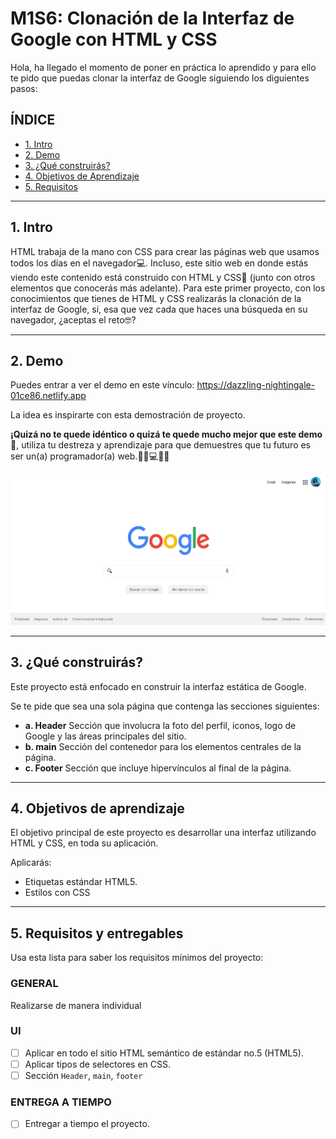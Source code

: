 # M1S6: Clonación de la Interfaz de Google con HTML y CSS

Hola, ha llegado el momento de poner en práctica lo aprendido y para ello te pido que puedas clonar la interfaz de Google siguiendo los diguientes pasos:

## **ÍNDICE**

* [1. Intro](https://github.com/nancynsalazar/clonaciongoogle-intro)
* [2. Demo](https://github.com/nancynsalazar/clonaciongoogle-demo)
* [3. ¿Qué construirás?](https://github.com/nancynsalazar/clonaciongoogle-qu%C3%A9-construir%C3%A1s)
* [4. Objetivos de Aprendizaje](https://github.com/nancynsalazar/clonaciongoogle-objetivos-de-aprendizaje)
* [5. Requisitos](https://github.com/nancynsalazar/clonaciongoogle-requisitos-y-entregables)

****

## 1. Intro

HTML trabaja de la mano con CSS para crear las páginas web que usamos todos los días en el navegador💻. Incluso, este sitio web en donde estás viendo este contenido está construido con HTML y CSS🤯 (junto con otros elementos que conocerás más adelante). Para este primer proyecto, con los conocimientos que tienes de HTML y CSS realizarás la clonación de la interfaz de Google, sí, esa que vez cada que haces una búsqueda en su navegador, ¿aceptas el reto🤓?
****

## 2. Demo

Puedes entrar a ver el demo en este vínculo: https://dazzling-nightingale-01ce86.netlify.app

La idea es inspirarte con esta demostración de proyecto. 

**¡Quizá no te quede idéntico o quizá te quede mucho mejor que este demo🤩**, utiliza tu destreza y aprendizaje para que demuestres que tu futuro es ser un(a) programador(a) web.👩🏻💻👦🏻

![imagen]("./../imagenes/demo.png)


****

## 3. ¿Qué construirás?

Este proyecto está enfocado en construir la interfaz estática de Google.

Se te pide que sea una sola página que contenga las secciones siguientes:
  - **a. Header**
    Sección que involucra la foto del perfil, iconos, logo de Google y las áreas principales del sitio.
  - **b. main**
    Sección del contenedor para los elementos centrales de la página. 
  - **c. Footer**
    Sección que incluye hipervínculos al final de la página.

****

## 4. Objetivos de aprendizaje

El objetivo principal de este proyecto es desarrollar una interfaz utilizando HTML y CSS, en toda su aplicación.

Aplicarás:

- Etiquetas estándar HTML5.
- Estilos con CSS

****

## 5. Requisitos y entregables

Usa esta lista para saber los requisitos mínimos del proyecto:

### GENERAL

Realizarse de manera individual

### UI
- [ ] Aplicar en todo el sitio HTML semántico de estándar no.5 (HTML5).
- [ ] Aplicar tipos de selectores en CSS.
- [ ] Sección `Header`, `main`, `footer`

### ENTREGA A TIEMPO
- [ ] Entregar a tiempo el proyecto.

